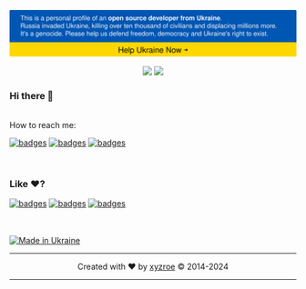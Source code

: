 
[![Stand With Ukraine](https://raw.githubusercontent.com/vshymanskyy/StandWithUkraine/main/banner-personal-page.svg)](https://stand-with-ukraine.pp.ua)

<div align="center">
<img src="https://github-readme-stats.vercel.app/api?username=xyzroe&show_icons=true&theme=merko" height="160px" />
<img src="https://github-readme-stats.vercel.app/api/top-langs/?username=xyzroe&layout=compact&theme=merko" height="160px" />
</div>

### Hi there 👋
  
  
<br>
How to reach me:

[![badges](https://badges.aleen42.com/src/wechat.svg)](https://github.com/xyzroe/xyzroe/blob/main/wechat.png)
[![badges](https://badges.aleen42.com/src/telegram.svg)](https://t.me/xyzroe) 
[![badges](https://badges.aleen42.com/src/whatsapp.svg)](https://github.com/xyzroe/xyzroe/blob/main/whatsapp.png)

<br>  
  
### Like ♥️?  
[![badges](https://badges.aleen42.com/src/buymeacoffee.svg)](https://www.buymeacoffee.com/xyzroe) 
[![badges](https://badges.aleen42.com/src/github.svg)](https://github.com/sponsors/xyzroe)
[![badges](https://badges.aleen42.com/src/paypal.svg)](http://paypal.me/xyzroe) 

<br><br>
[![Made in Ukraine](https://img.shields.io/badge/made_in-ukraine-ffd700.svg?labelColor=0057b7)](https://stand-with-ukraine.pp.ua)  

---

<div align="center"> Created with &#x2764;&#xFE0F; by <a href="https://xyzroe.cc/">xyzroe</a> © 2014-2024</div>

---
